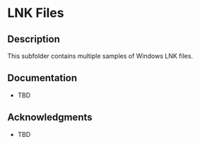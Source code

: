 # LNK Files

## Description

This subfolder contains multiple samples of Windows LNK files.

## Documentation

* TBD

## Acknowledgments

* TBD